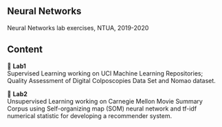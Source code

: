 ## Neural Networks 
Neural Networks lab exercises, NTUA, 2019-2020

## Content
:rocket: **Lab1**   
Supervised Learning working on UCI Machine Learning Repositories; Quality Assessment of Digital Colposcopies Data Set and Nomao dataset.   

:rocket: **Lab2**   
Unsupervised Learning working on Carnegie Mellon Movie Summary Corpus using Self-organizing map (SOM) neural network and tf-idf numerical statistic for developing a recommender system.
